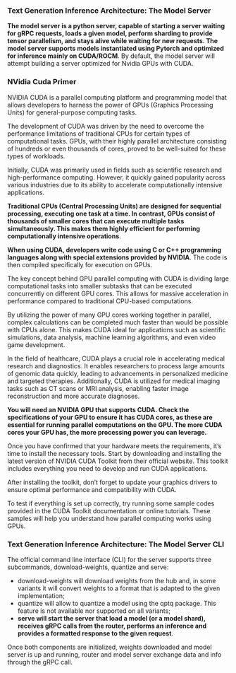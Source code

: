 ### Text Generation Inference Architecture: The Model Server

**The model server is a python server, capable of starting a server waiting for gRPC requests, loads a given model, perform sharding to provide tensor parallelism, and stays alive while waiting for new requests. The model server supports models instantiated using Pytorch and optimized for inference mainly on CUDA/ROCM**. By default, the model server will attempt building a server optimized for Nvidia GPUs with CUDA.

### NVidia Cuda Primer

NVIDIA CUDA is a parallel computing platform and programming model that allows developers to harness the power of GPUs (Graphics Processing Units) for general-purpose computing tasks.

The development of CUDA was driven by the need to overcome the performance limitations of traditional CPUs for certain types of computational tasks. GPUs, with their highly parallel architecture consisting of hundreds or even thousands of cores, proved to be well-suited for these types of workloads.

Initially, CUDA was primarily used in fields such as scientific research and high-performance computing. However, it quickly gained popularity across various industries due to its ability to accelerate computationally intensive applications.

**Traditional CPUs (Central Processing Units) are designed for sequential processing, executing one task at a time. In contrast, GPUs consist of thousands of smaller cores that can execute multiple tasks simultaneously. This makes them highly efficient for performing computationally intensive operations**.

**When using CUDA, developers write code using C or C++ programming languages along with special extensions provided by NVIDIA**. The code is then compiled specifically for execution on GPUs.

The key concept behind GPU parallel computing with CUDA is dividing large computational tasks into smaller subtasks that can be executed concurrently on different GPU cores. This allows for massive acceleration in performance compared to traditional CPU-based computations.

By utilizing the power of many GPU cores working together in parallel, complex calculations can be completed much faster than would be possible with CPUs alone. This makes CUDA ideal for applications such as scientific simulations, data analysis, machine learning algorithms, and even video game development.

In the field of healthcare, CUDA plays a crucial role in accelerating medical research and diagnostics. It enables researchers to process large amounts of genomic data quickly, leading to advancements in personalized medicine and targeted therapies. Additionally, CUDA is utilized for medical imaging tasks such as CT scans or MRI analysis, enabling faster image reconstruction and more accurate diagnoses.

**You will need an NVIDIA GPU that supports CUDA. Check the specifications of your GPU to ensure it has CUDA cores, as these are essential for running parallel computations on the GPU. The more CUDA cores your GPU has, the more processing power you can leverage.**

Once you have confirmed that your hardware meets the requirements, it’s time to install the necessary tools. Start by downloading and installing the latest version of NVIDIA CUDA Toolkit from their official website. This toolkit includes everything you need to develop and run CUDA applications.

After installing the toolkit, don’t forget to update your graphics drivers to ensure optimal performance and compatibility with CUDA.

To test if everything is set up correctly, try running some sample codes provided in the CUDA Toolkit documentation or online tutorials. These samples will help you understand how parallel computing works using GPUs.

### Text Generation Inference Architecture: The Model Server CLI

The official command line interface (CLI) for the server supports three subcommands, download-weights, quantize and serve:

- download-weights will download weights from the hub and, in some variants it will convert weights to a format that is adapted to the given implementation;
- quantize will allow to quantize a model using the qptq package. This feature is not available nor supported on all variants;
- **serve will start the server that load a model (or a model shard), receives gRPC calls from the router, performs an inference and provides a formatted response to the given request**.

Once both components are initialized, weights downloaded and model server is up and running, router and model server exchange data and info through the gRPC call.

